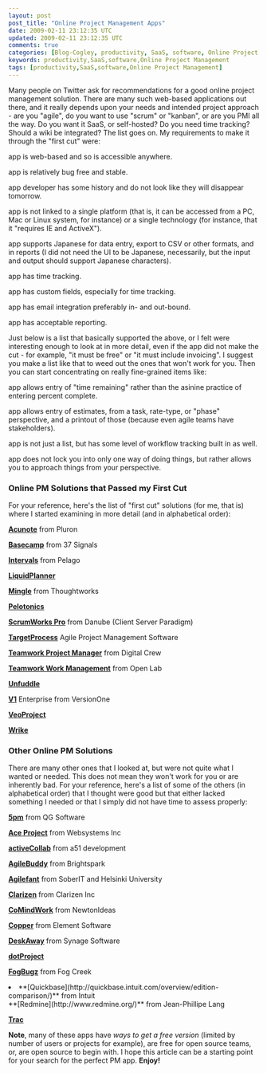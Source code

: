 ```yaml
---           
layout: post
post_title: "Online Project Management Apps"
date: 2009-02-11 23:12:35 UTC
updated: 2009-02-11 23:12:35 UTC
comments: true
categories: [Blog-Cogley, productivity, SaaS, software, Online Project Management]
keywords: productivity,SaaS,software,Online Project Management
tags: [productivity,SaaS,software,Online Project Management]
---
```

 

Many people on Twitter ask for recommendations for a good online project management solution. There are many such web-based applications out there, and it really depends upon your needs and intended project approach - are you "agile", do you want to use "scrum" or "kanban", or are you PMI all the way. Do you want it SaaS, or self-hosted? Do you need time tracking? Should a wiki be integrated? The list goes on. My requirements to make it through the "first cut" were:





app is web-based and so is accessible anywhere.


app is relatively bug free and stable.


app developer has some history and do not look like they will disappear tomorrow.


app is not linked to a single platform (that is, it can be accessed from a PC, Mac or Linux system, for instance) or a single technology (for instance, that it "requires IE and ActiveX").


app supports Japanese for data entry, export to CSV or other formats, and in reports (I did not need the UI to be Japanese, necessarily, but the input and output should support Japanese characters). 


app has time tracking.


app has custom fields, especially for time tracking.


app has email integration preferably in- and out-bound.


app has acceptable reporting.





Just below is a list that basically supported the above, or I felt were interesting enough to look at in more detail, even if the app did not make the cut - for example, "it must be free" or "it must include invoicing". I suggest you make a list like that to weed out the ones that won't work for you. Then you can start concentrating on really fine-grained items like: 





app allows entry of "time remaining" rather than the asinine practice of entering percent complete.


app allows entry of estimates, from a task, rate-type, or "phase" perspective, and a printout of those (because even agile teams have stakeholders).


app is not just a list, but has some level of workflow tracking built in as well.


app does not lock you into only one way of doing things, but rather allows you to approach things from your perspective.





### Online PM Solutions that Passed my First Cut



For your reference, here's the list of "first cut" solutions (for me, that is) where I started examining in more detail (and in alphabetical order): 





**[Acunote](http://www.acunote.com)** from Pluron


**[Basecamp](http://www.basecamphq.com)** from 37 Signals


**[Intervals](http://www.myintervals.com)** from Pelago


**[LiquidPlanner](http://www.liquidplanner.com)**


**[Mingle](http://studios.thoughtworks.com)** from Thoughtworks


**[Pelotonics](http://www.pelotonics.com/)**


**[ScrumWorks Pro](http://www.danube.com)** from Danube (Client Server Paradigm)


**[TargetProcess](http://targetprocess.com)** Agile Project Management Software


**[Teamwork Project Manager](http://www.teamworkpm.net)** from Digital Crew


**[Teamwork Work Management](http://www.twproject.com)** from Open Lab


**[Unfuddle](http://www.unfuddle.com)**


**[V1](http://www.versionone.com)** Enterprise from VersionOne


**[VeoProject](http://www.veoproject.com)**


**[Wrike](http://www.wrike.com)**


 


### Other Online PM Solutions



There are many other ones that I looked at, but were not quite what I wanted or needed. This does not mean they won't work for you or are inherently bad. For your reference, here's a list of some of the others (in alphabetical order) that I thought were good but that either lacked something I needed or that I simply did not have time to assess properly: 





**[5pm](http://www.5pmweb.com)** from QG Software


**[Ace Project](http://www.aceproject.com/)** from Websystems Inc


**[activeCollab](http://www.activecollab.com/)** from a51 development


**[AgileBuddy](http://www.agilebuddy.com/)** from Brightspark


**[Agilefant](http://www.agilefant.org/wiki/display/AEF/Features)** from SoberIT and Helsinki University


**[Clarizen](http://www.clarizen.com/)** from Clarizen Inc


**[CoMindWork](http://www.comindwork.com/)** from NewtonIdeas


**[Copper](http://www.copperproject.com/)** from Element Software


**[DeskAway](http://www.deskaway.com/)** from Synage Software


**[dotProject](http://www.dotproject.net/)**


**[FogBugz](http://www.fogcreek.com/FogBugz/)** from Fog Creek

<li>**[Quickbase](http://quickbase.intuit.com/overview/edition-comparison/)** from Intuit</li>
**[Redmine](http://www.redmine.org/)** from Jean-Phillipe Lang


**[Trac](http://trac.edgewall.org/)**





**Note**, many of these apps have _ways to get a free version_ (limited by number of users or projects for example), are free for open source teams, or, are open source to begin with. I hope this article can be a starting point for your search for the perfect PM app. **Enjoy!** 

